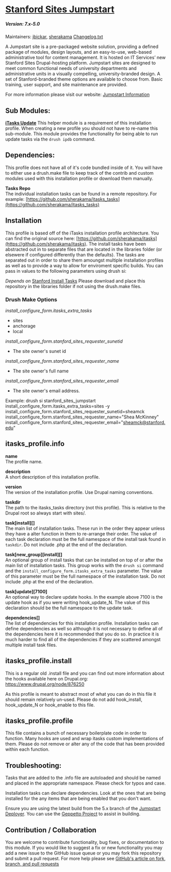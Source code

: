 # [Stanford Sites Jumpstart](https://github.com/SU-SWS/stanford_sites_jumpstart)
##### Version: 7.x-5.0

Maintainers: [jbickar](https://github.com/jbickar), [sherakama](https://github.com/sherakama)
[Changelog.txt](CHANGELOG.txt)

A Jumpstart site is a pre-packaged website solution, providing a defined package of modules, design layouts, and an easy-to-use, web-based administrative tool for content management. It is hosted on IT Services’ new Stanford Sites Drupal-hosting platform. Jumpstart sites are designed to meet common functional needs of university departments and administrative units in a visually compelling, university-branded design. A set of Stanford-branded theme options are available to choose from. Basic training, user support, and site maintenance are provided.

For more information please visit our website: [Jumpstart Information](https://jumpstart.stanford.edu/products/jumpstart)

Sub Modules:
---

**[iTasks Update](https://github.com/sherakama/itasks)**
This helper module is a requirement of this installation profile. When creating
a new profile you should not have to re-name this sub-module. This module
provides the functionality for being able to run update tasks via the
`drush ipdb` command.

Dependencies:
---

This profile does not have all of it's code bundled inside of it. You will have
to either use a drush.make file to keep track of the contrib and custom modules
used with this installation profile or download them manually.

**Tasks Repo**  
The individual installation tasks can be found in a remote repository. For
example: [https://github.com/sherakama/itasks_tasks](https://github.com/sherakama/itasks_tasks)


Installation
---

This profile is based off of the iTasks installation profile architecture. You can find the original source here: [https://github.com/sherakama/itasks](https://github.com/sherakama/itasks). The install tasks have been abstracted out in to separate files that are located in the libraries folder (or elsewere if configured differently than the defaults). The tasks are separated out in order to share them amoungst multiple installation profiles as well as to provide a way to allow for enviroment specific builds. You can pass in values to the following parameters using drush si:

*Depends on*
[Stanford Install Tasks](https://github.com/SU-SWS/stanford_install_tasks)
Please download and place this repository in the libraries folder if not using the drush.make files.

### Drush Make Options

*install_configure_form.itasks_extra_tasks*
- sites
- anchorage
- local

*install_configure_form.stanford_sites_requester_sunetid*
- The site owner's sunet id

*install_configure_form.stanford_sites_requester_name*
- The site owner's full name

*install_configure_form.stanford_sites_requester_email*
- The site owner's email address.

Example:
drush si stanford_sites_jumpstart
install_configure_form.itasks_extra_tasks=sites -y
install_configure_form.stanford_sites_requester_sunetid=sheamck
install_configure_form.stanford_sites_requester_name="Shea McKinney"
install_configure_form.stanford_sites_requester_email="sheamck@stanford.edu"

## itasks_profile.info

**name**  
The profile name.

**description**  
A short description of this installation profile.

**version**  
The version of the installation profile. Use Drupal naming conventions.

**taskdir**  
The path to the itasks_tasks directory (not this profile). This is relative to the Drupal root so always start with sites/.

**task[install][]**  
The main list of installation tasks. These run in the order they appear unless they have a alter function in them to re-arrange their order. The value of each task declaration must be the full namespace of the install task found in `taskdir`. Do not include .php at the end of the declaration.

**task[new_group][install][]**  
An optional group of install tasks that can be installed on top of or after the main list of installation tasks. This group works with the `drush si` command and the `install_configure_form.itasks_extra_tasks` parameter. The value of this parameter must be the full namespace of the installation task. Do not include .php at the end of the declaration.

**task[update][7100]**  
An optional way to declare update hooks. In the example above 7100 is the update hook as if you were writing hook_update_N. The value of this declaration should be the full namespace to the update task.

**dependencies[]**  
The list of dependencies for this installation profile. Installation tasks can define dependencies as well so although it is not necessary to define all of the dependencies here it is recommended that you do so. In practice it is much harder to find all of the dependencies if they are scattered amongst multiple install task files.  

## itasks_profile.install

This is a regular old .install file and you can find out more information about the hooks available here on Drupal.org: https://www.drupal.org/node/876250

As this profile is meant to abstract most of what you can do in this file it should remain relatively un-used. Please do not add hook_install, hook_update_N or hook_enable to this file.

## itasks_profile.profile

This file contains a bunch of necessary boilerplate code in order to function. Many hooks are used and wrap itasks custom implementations of them. Please do not remove or alter any of the code that has been provided within each function.

Troubleshooting:
---

Tasks that are added to the .info file are autoloaded and should be named and
placed in the appropriate namespace. Please check for typos and case.

Installation tasks can declare dependencies. Look at the ones that are being installed for the any items that are being enabled that you don't want.

Ensure you are using the latest build from the 5.x branch of the [Jumpstart Deployer](https://github.com/SU-SWS/stanford-jumpstart-deployer).
You can use the [Geppetto Project](https://github.com/SU-SWS/stanford_geppetto) to assist in building.

Contribution / Collaboration
---

You are welcome to contribute functionality, bug fixes, or documentation to this module. If you would like to suggest a fix or new functionality you may add a new issue to the GitHub issue queue or you may fork this repository and submit a pull request. For more help please see [GitHub's article on fork, branch, and pull requests](https://help.github.com/articles/using-pull-requests)
